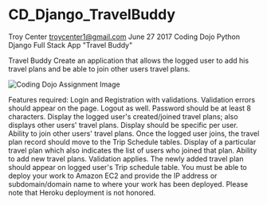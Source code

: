 # CD_Django_TravelBuddy
Troy Center troycenter1@gmail.com   June 27 2017
Coding Dojo Python Django Full Stack App "Travel Buddy"

Travel Buddy
Create an application that allows the logged user to add his travel plans and be able to join other users travel plans. 

<img src="http://s3.amazonaws.com/General_V88/boomyeah/company_209/chapter_2993/handouts/chapter2993_5527_option-f-travelbuddy.png" alt="Coding Dojo Assignment Image">

Features required:
Login and Registration with validations. Validation errors should appear on the page. Logout as well. Password should be at least 8 characters.
Display the logged user's created/joined travel plans; also displays other users' travel plans. Display should be specific per user.
Ability to join other users' travel plans. Once the logged user joins, the travel plan record should move to the Trip Schedule tables.
Display of a particular travel plan which also indicates the list of users who joined that plan.
Ability to add new travel plans. Validation applies. The newly added travel plan should appear on logged user's Trip schedule table.
You must be able to deploy your work to Amazon EC2 and provide the IP address or subdomain/domain name to where your work has been deployed. Please note that Heroku deployment is not honored.